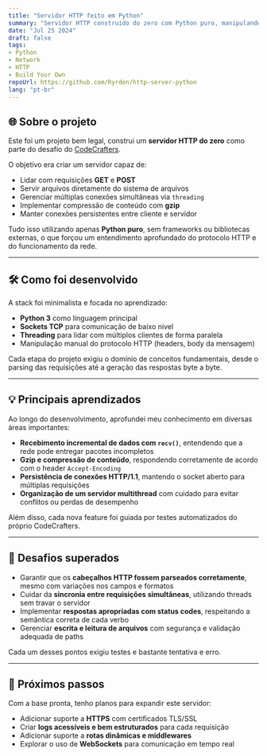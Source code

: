 ```yaml
---
title: "Servidor HTTP feito em Python"
summary: "Servidor HTTP construído do zero com Python puro, manipulando conexões TCP, headers HTTP e concorrência com threads."
date: "Jul 25 2024"
draft: false
tags:
- Python
- Network
- HTTP
- Build Your Own
repoUrl: https://github.com/Ryrden/http-server-python
lang: "pt-br"
---
```



## 🌐 Sobre o projeto

Este foi um projeto bem legal, construi um **servidor HTTP do zero** como parte do desafio do [CodeCrafters](https://app.codecrafters.io/courses/http-server/overview).

O objetivo era criar um servidor capaz de:

- Lidar com requisições **GET** e **POST**
- Servir arquivos diretamente do sistema de arquivos
- Gerenciar múltiplas conexões simultâneas via `threading`
- Implementar compressão de conteúdo com **gzip**
- Manter conexões persistentes entre cliente e servidor

Tudo isso utilizando apenas **Python puro**, sem frameworks ou bibliotecas externas, o que forçou um entendimento aprofundado do protocolo HTTP e do funcionamento da rede.

---

## 🛠️ Como foi desenvolvido

A stack foi minimalista e focada no aprendizado:

- **Python 3** como linguagem principal  
- **Sockets TCP** para comunicação de baixo nível  
- **Threading** para lidar com múltiplos clientes de forma paralela  
- Manipulação manual do protocolo HTTP (headers, body da mensagem)  

Cada etapa do projeto exigiu o domínio de conceitos fundamentais, desde o parsing das requisições até a geração das respostas byte a byte.

---

## 💡 Principais aprendizados

Ao longo do desenvolvimento, aprofundei meu conhecimento em diversas áreas importantes:

- **Recebimento incremental de dados com `recv()`**, entendendo que a rede pode entregar pacotes incompletos
- **Gzip e compressão de conteúdo**, respondendo corretamente de acordo com o header `Accept-Encoding`
- **Persistência de conexões HTTP/1.1**, mantendo o socket aberto para múltiplas requisições
- **Organização de um servidor multithread** com cuidado para evitar conflitos ou perdas de desempenho

Além disso, cada nova feature foi guiada por testes automatizados do próprio CodeCrafters.

---

## 🧱 Desafios superados

- Garantir que os **cabeçalhos HTTP fossem parseados corretamente**, mesmo com variações nos campos e formatos
- Cuidar da **sincronia entre requisições simultâneas**, utilizando threads sem travar o servidor
- Implementar **respostas apropriadas com status codes**, respeitando a semântica correta de cada verbo
- Gerenciar **escrita e leitura de arquivos** com segurança e validação adequada de paths

Cada um desses pontos exigiu testes e bastante tentativa e erro.

---

## 🔁 Próximos passos

Com a base pronta, tenho planos para expandir este servidor:

- Adicionar suporte a **HTTPS** com certificados TLS/SSL
- Criar **logs acessíveis e bem estruturados** para cada requisição
- Adicionar suporte a **rotas dinâmicas e middlewares**
- Explorar o uso de **WebSockets** para comunicação em tempo real